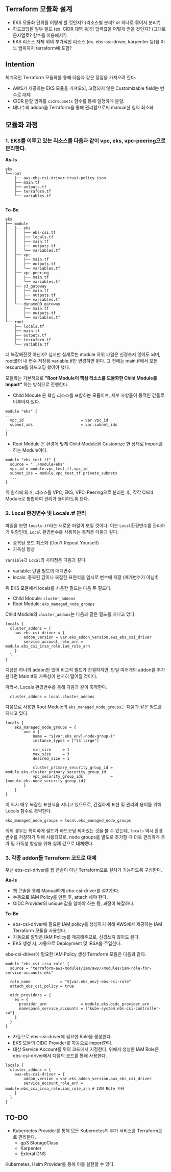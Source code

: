 ## Terraform 모듈화 설계
- EKS 모듈화 단위를 어떻게 할 것인지? (리소스별 분리? or 하나로 묶어서 분리?)
- 하드코딩된 일부 필드 (ex. CIDR 대역 등)의 입력값을 어떻게 받을 것인지? (그대로 문자열로? 함수를 이용해서?)
- EKS 리소스 자체 외의 부가적인 리소스 (ex. ebs-csi-driver, karpenter 등)을 어느 범위까지 terraform에 포함?

## Intention
체계적인 Terraform 모듈화를 통해 다음과 같은 장점을 가져오려 한다.
- AWS가 제공하는 EKS 모듈을 가져오되, 고정되지 않은 Customizable field는 변수로 대체
- CIDR 분할 범위를 `cidrsubnets` 함수를 통해 일정하게 분할.
- 대다수의 addon을 Terraform을 통해 관리함으로써 manual한 영역 최소화


## 모듈화 과정
### 1. EKS를 이루고 있는 리소스를 다음과 같이 vpc, eks, vpc-peering으로 분리한다.

**As-Is**
```
eks
└──root
    ├── aws-ebs-csi-driver-trust-policy.json
    ├── main.tf
    ├── outputs.tf
    ├── terraform.tf
    └── variables.tf
    
```
**To-Be**
```
eks
├── module
│   ├── eks
│   │   ├── ebs-csi.tf
│   │   ├── locals.tf
│   │   ├── main.tf
│   │   ├── outputs.tf
│   │   └── variables.tf
│   ├── vpc
│   │   ├── main.tf
│   │   ├── outputs.tf
│   │   └── variables.tf
│   ├── vpc-peering
│   │   ├── main.tf
│   │   └── variables.tf
│   ├── s3_gateway
│   │   ├── main.tf
│   │   ├── outputs.tf
│   │   └── variables.tf
│   └── dynamoDB_gateway
│       ├── main.tf
│       ├── outputs.tf
│       └── variables.tf
└── root
    ├── locals.tf
    ├── main.tf
    ├── outputs.tf
    ├── terraform.tf
    └── variable.tf
```
더 복잡해진것 아닌가? 싶지만 실제로는 module 하위 파일은 신경쓰지 않아도 되며, root폴더 내 변수 저장용 variable.tf만 변경하면 된다.
그 전에는 main.tf에서 모든 resource를 하드코딩 했어야 했다.

모듈화는 기본적으로 **"Root Module이 핵심 리소스를 모듈화한 Child Module를 Import"** 하는 방식으로 진행한다.
- Child Module 은 핵심 리소스를 포함하는 모듈이며, 세부 사항들이 동적인 값들로 이루어져 있다.
```
module "eks" {
...
  vpc_id                         = var.vpc_id
  subnet_ids                     = var.subnet_ids
...
}
```
- Root Module 은 환경에 맞게 Child Module을 Customize 한 상태로 Import를 하는 Module이다.
```
module "eks_test_tf" {
  source = "../module/eks"
  vpc_id = module.vpc_test_tf.vpc_id
  subnet_ids = module.vpc_test_tf.private_subnets
  ...
}
```
위 원칙에 의거, 리소스를 VPC, EKS, VPC-Peering으로 분리한 후, 각각 Child Module로 통합하여 관리가 용이하도록 한다.

### 2. Local 환경변수 및 Locals.tf 관리
파일을 보면 `locals.tf`라는 새로운 파일이 보일 것이다. 이는 `Local`환경변수를 관리하기 위함인데, `Local` 환경변수를 사용하는 목적은 다음과 같다.
- 중복된 코드 최소화 (Don't Repeat Yourself)
- 가독성 향상

`Varaible`과 `Local`의 차이점은 다음과 같다.
- variable: 단일 필드의 매개변수
- locals: 중복된 값이나 복잡한 표현식을 임시로 변수에 저장 (매개변수가 아님!!)


위 EKS 모듈에서 locals를 사용한 필드는 다음 두 필드다.
- Child Module: `cluster_addons`
- Root Module: `eks_managed_node_groups`

Child Module의 `cluster_addons`는 다음과 같은 필드를 지니고 있다.
```
locals {
  cluster_addons = {
    aws-ebs-csi-driver = {
        addon_version = var.eks_addon_version.aws_ebs_csi_driver
        service_account_role_arn = module.ebs_csi_irsa_role.iam_role_arn
    }
  }
}
```
지금은 하나의 addon만 있어 비교적 필드가 간결하지만, 만일 여러개의 addon을 추가한다면 Main.tf의 가독성이 현저히 떨어질 것이다.

따라서, Locals 환경변수를 통해 다음과 같이 축약한다.
```
  cluster_addons = local.cluster_addons
```

다음으로 사용한 Root Module의 `eks_managed_node_groups`는 다음과 같은 필드를 지니고 있다. 
```
locals {
    eks_managed_node_groups = {
        one = {
            name = "${var.eks_env}-node-group-1"
            instance_types = ["t3.large"]

            min_size     = 1
            max_size     = 3
            desired_size = 1

            cluster_primary_security_group_id = module.eks.cluster_primary_security_group_id
            vpc_security_group_ids            = [module.eks.node_security_group_id]
        }
    }
}
```
이 역시 매우 복잡한 표현식을 지니고 있으므로, 간결하게 표현 및 관리의 용이를 위해 Locals 함수로 축약한다.
```
eks_managed_node_groups = local.eks_managed_node_groups
```
위의 경우는 특이하게 필드가 하드코딩 되어있는 것을 볼 수 있는데, `locals` 역시 환경변수를 저장하기 위해 사용되므로, node groups를 별도로 추가할 때 더욱 편리하게 추가 및 가독성 향상을 위해 실제 값으로 대체했다.

### 3. 각종 addon들 Terraform 코드로 대체
우선 ebs-csi-driver를 웹 콘솔이 아닌 Terraform으로 설치가 가능하도록 구성한다.

**As-Is**
- 웹 콘솔을 통해 Manual하게 ebs-csi-driver를 설치한다.
- 수동으로 IAM Policy를 만든 후, attach 해야 한다.
- OIDC Provider의 unique 값을 알아야 하는 등, 과정이 복잡하다.

**To-Be**
- ebs-csi-driver에 필요한 IAM policy를 생성하기 위해 AWS에서 제공하는 IAM Terraform 모듈을 사용한다.
- 자동으로 알맞은 IAM Policy를 제공해주므로, 신경쓰지 않아도 된다.
- EKS 생성 시, 자동으로 Deployment 및 IRSA를 주입한다.

ebs-csi-driver에 필요한 IAM Policy 생성 Terraform 모듈은 다음과 같다.
```
module "ebs_csi_irsa_role" {
  source = "terraform-aws-modules/iam/aws//modules/iam-role-for-service-accounts-eks"

  role_name             = "${var.eks_env}-ebs-csi-role"
  attach_ebs_csi_policy = true

  oidc_providers = {
    ex = {
      provider_arn               = module.eks.oidc_provider_arn
      namespace_service_accounts = ["kube-system:ebs-csi-controller-sa"]
    }
  }
}
```
- 자동으로 ebs-csi-driver에 필요한 Role을 생성한다.
- EKS 모듈의 OIDC Provider를 자동으로 import한다.
- 대상 Service Account를 위의 코드에서 지정한다.
위에서 생성한 IAM Role은 ebs-csi-driver에서 다음의 코드를 통해 사용한다.
```
locals {
  cluster_addons = {
    aws-ebs-csi-driver = {
        addon_version = var.eks_addon_version.aws_ebs_csi_driver
        service_account_role_arn = module.ebs_csi_irsa_role.iam_role_arn # IAM Role 사용
    }
  }
}
```

## TO-DO
- Kubernetes Provider를 통해 모든 Kubernetes의 부가 서비스를 Terraform으로 관리한다.
    - gp3 StorageClass
    - Karpenter
    - Exteral DNS

Kubernetes, Helm Provider를 통해 이를 실현할 수 있다.